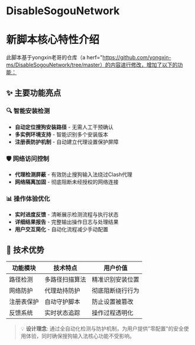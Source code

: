 # DisableSogouNetwork
# 新脚本核心特性介绍
 此脚本基于yongxin老哥的仓库（a herf="https://github.com/yongxin-ms/DisableSogouNetwork/tree/master）的内容进行修改，增加了以下的功能：

## ✨ 主要功能亮点

### 🔍 智能安装检测
- **自动定位搜狗安装路径** - 无需人工干预确认
- **多实例环境支持** - 智能识别多个安装版本
- **注册表防护机制** - 自动建立代理设置保护屏障

### 🛡️ 网络访问控制
- **代理检测屏蔽** - 有效防止搜狗输入法绕过Clash代理
- **网络隔离加固** - 彻底阻断未经授权的网络连接

### 📊 操作体验优化
- **实时进度反馈** - 清晰展示检测流程与执行状态
- **详细结果报告** - 完整输出操作日志与处理结果
- **用户交互简化** - 自动化流程减少手动配置

## 🎯 技术优势

| 功能模块 | 技术特点 | 用户价值 |
|---------|----------|----------|
| 路径检测 | 多路径扫描算法 | 精准识别安装位置 |
| 网络防护 | 代理劫持防护 | 彻底阻断绕行行为 |
| 注册表保护 | 自动守护脚本 | 防止设置被篡改 |
| 反馈系统 | 实时状态追踪 | 操作过程透明化 |

> 💡 **设计理念**: 通过全自动化检测与防护机制，为用户提供"零配置"的安全使用体验，同时确保搜狗输入法核心功能不受影响。
